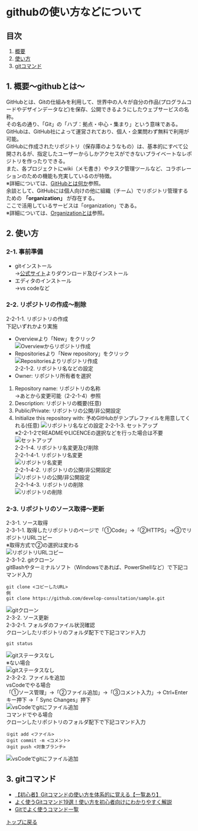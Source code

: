 <a id="top"></a>

# githubの使い方などについて

## 目次
1. [概要](#overview)
2. [使い方](#howTo)
3. [gitコマンド](#gitCommand)

<a id="overview"></a>

## 1. 概要〜githubとは〜
GitHubとは、Gitの仕組みを利用して、世界中の人々が自分の作品(プログラムコードやデザインデータなど)を保存、公開できるようにしたウェブサービスの名称。<br>
その名の通り、「Git」の「ハブ：拠点・中心・集まり」という意味である。GitHubは、GitHub社によって運営されており、個人・企業問わず無料で利用が可能。<br>
GitHubに作成されたリポジトリ（保存庫のようなもの）は、基本的にすべて公開されるが、指定したユーザーからしかアクセスができないプライベートなレポジトリを作ったりできる。<br>
また、各プロジェクトにwiki（メモ書き）やタスク管理ツールなど、コラボレーションのための機能も充実しているのが特徴。<br>
※詳細については、[GitHubとは何か](https://www.sejuku.net/blog/7901)参照。<br>
余談として、GitHubには個人向けの他に組織（チーム）でリポジトリ管理するための **「organization」** が存在する。<br>
ここで活用しているサービスは「organization」である。<br>
※詳細については、[Organizationとは](https://tonari-it.com/github-organization/)参照。

<a id="howTo"></a>

## 2. 使い方
### 2-1. 事前準備
  * gitインストール<br>
  →[公式サイト](https://git-scm.com/)よりダウンロード及びインストール
  * エディタのインストール<br>
  →vs codeなど<br>

### 2-2. リポジトリの作成〜削除
2-2-1-1. リポジトリの作成<br>
下記いずれかより実施<br>
  * Overviewより「New」をクリック<br>
  ![Overviewからリポジトリ作成](image/2-2-1-1.create_repository①.jpg)
  * Repositoriesより「New repository」をクリック<br>
  ![Repositoriesよりリポジトリ作成](image/2-2-1-1.create_repository②.jpg)<br>
2-2-1-2. リポジトリ名などの設定<br>
  * Owner: リポジトリ所有者を選択<br>
  1. Repository name: リポジトリの名称<br>
  →あとから変更可能（2-2-1-4）参照
  2. Description: リポジトリの概要(任意)<br>
  3. Public/Private: リポジトリの公開/非公開設定<br>
  4. Initialize this repository with: 予めGitHubがテンプレファイルを用意してくれる(任意)
  ![リポジトリ名などの設定](image/2-2-1-2.create_repository.jpg)
2-2-1-3. セットアップ<br>
※2-2-1-2でREADMEやLICENCEの選択などを行った場合は不要<br>
![セットアップ](image/2-2-1-3.setup.jpg)<br>
2-2-1-4. リポジトリ名変更及び削除<br>
2-2-1-4-1. リポジトリ名変更<br>
![リポジトリ名変更](image/2-2-1-4-1.rename.jpg)<br>
2-2-1-4-2. リポジトリの公開/非公開設定<br>
![リポジトリの公開/非公開設定](image/2-2-1-4-2.cahge_visibility.jpg)<br>
2-2-1-4-3. リポジトリの削除<br>
![リポジトリの削除](image/2-2-1-4-3.delete_repository.jpg)<br>

### 2-3. リポジトリのソース取得〜更新
2-3-1. ソース取得<br>
2-3-1-1. 取得したリポジトリのページで「①Code」→「②HTTPS」→③でリポジトリURLコピー<br>
※取得方式で②の選択は変わる<br>
![リポジトリURLコピー](image/2-3-1-1.repositoryUrlCopy.jpg)<br>
2-3-1-2. gitクローン<br>
gitBashやターミナルソフト（Windowsであれば、PowerShellなど）で下記コマンド入力

```
git clone <コピーしたURL>
例
git clone https://github.com/develop-consultation/sample.git
```
![gitクローン](image/2-3-1-2.gitClone.jpg)<br>
2-3-2. ソース更新<br>
2-3-2-1. フォルダのファイル状況確認<br>
クローンしたリポジトリのフォルダ配下で下記コマンド入力<br>

```
git status
```
![gitステータスなし](image/2-3-2-1.gitStatus.jpg)<br>
※ない場合<br>
![gitステータスなし](image/2-3-2-1.gitStatusNothing.jpg)<br>
2-3-2-2. ファイルを追加<br>
vsCodeでやる場合<br>
「①ソース管理」→「②ファイル追加」→「③コメント入力」→ Ctrl+Enterキー押下 →「 Sync Changes」押下<br>
![vsCodeでgitにファイル追加](image/2-3-2-2.vsCodeGitAdd.jpg)<br>
コマンドでやる場合<br>
クローンしたリポジトリのフォルダ配下で下記コマンド入力<br>

```
①git add <ファイル>
②git commit -m <コメント>
③git push <対象ブランチ>
```
![vsCodeでgitにファイル追加](image/2-3-2-2.gitCommand.jpg)<br>

<a id="gitCommand"></a>

## 3. gitコマンド
* [【初心者】Gitコマンドの使い方を体系的に覚える【一覧あり】](https://kitsune.blog/git-command)<br>
* [よく使うGitコマンド19選！使い方を初心者向けにわかりやすく解説](https://www.sejuku.net/blog/5816)<br>
* [Gitでよく使うコマンド一覧](https://qiita.com/uhooi/items/c26c7c1beb5b36e7418e)<br>

[トップに戻る](#top)